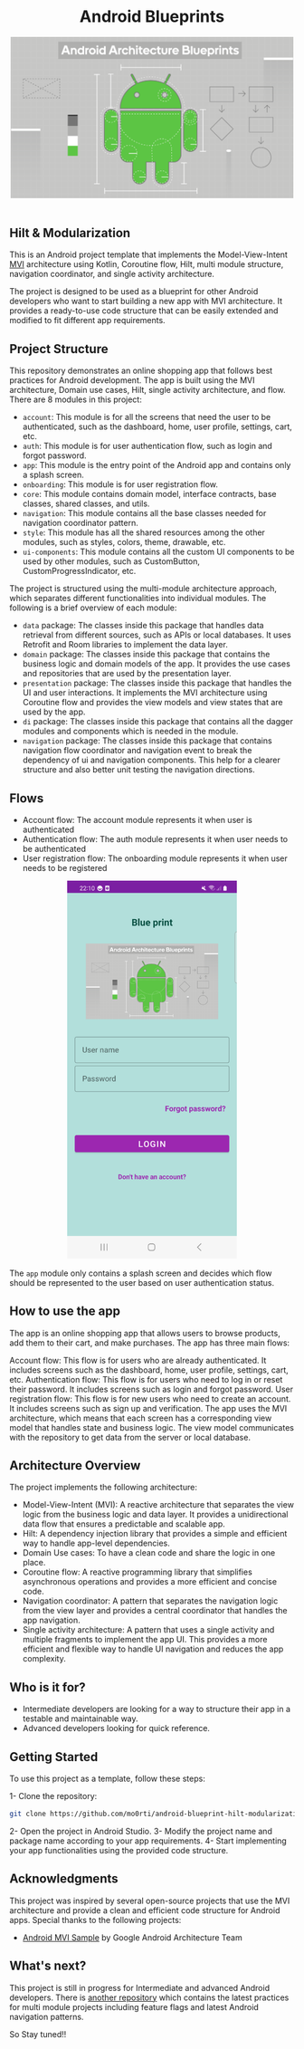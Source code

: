 <h1 align="center">Android Blueprints</h1>

<div align="center">
  <img src="./images/banner.png" alt="Hilt & Modularization" width=500>
</div>
<br>

## Hilt & Modularization

This is an Android project template that implements the Model-View-Intent [MVI](https://amsterdamstandard.com/story/modern-android-architecture-with-mvi-design-pattern) architecture using Kotlin, 
Coroutine flow, Hilt, multi module structure, navigation coordinator, and single activity architecture.

The project is designed to be used as a blueprint for other Android developers who want to start building 
a new app with MVI architecture. It provides a ready-to-use code structure that can be easily extended and modified to fit different app requirements.

## Project Structure

This repository demonstrates an online shopping app that follows best practices for Android development. The app is built using the MVI architecture, Domain use cases, Hilt, single activity architecture, and flow. There are 8 modules in this project:

- `account`: This module is for all the screens that need the user to be authenticated, such as the dashboard, home, user profile, settings, cart, etc.
- `auth`: This module is for user authentication flow, such as login and forgot password.
- `app`: This module is the entry point of the Android app and contains only a splash screen.
- `onboarding`: This module is for user registration flow.
- `core`: This module contains domain model, interface contracts, base classes, shared classes, and utils.
- `navigation`: This module contains all the base classes needed for navigation coordinator pattern.
- `style`: This module has all the shared resources among the other modules, such as styles, colors, theme, drawable, etc.
- `ui-components`: This module contains all the custom UI components to be used by other modules, such as CustomButton, CustomProgressIndicator, etc.

The project is structured using the multi-module architecture approach, which separates different functionalities into individual modules. The following is a brief overview of each module:
- `data` package: The classes inside this package that handles data retrieval from different sources, such as APIs or local databases. It uses Retrofit and Room libraries to implement the data layer.
- `domain` package: The classes inside this package that contains the business logic and domain models of the app. It provides the use cases and repositories that are used by the presentation layer.
- `presentation` package: The classes inside this package that handles the UI and user interactions. It implements the MVI architecture using Coroutine flow and provides the view models and view states that are used by the app.
- `di` package: The classes inside this package that contains all the dagger modules and components which is needed in the module.
- `navigation` package: The classes inside this package that contains navigation flow coordinator and navigation event to break the dependency of ui and navigation components. This help for a clearer structure and also better unit testing the navigation directions.

## Flows
- Account flow: The account module represents it when user is authenticated
- Authentication flow: The auth module represents it when user needs to be authenticated
- User registration flow: The onboarding module represents it when user needs to be registered

<div align="center">
  <img src="./images/login.png" alt="Hilt & Modularization" width=300>
</div>

The `app` module only contains a splash screen and decides which flow should be represented to the user based on user authentication status.

## How to use the app
The app is an online shopping app that allows users to browse products, add them to their cart, and make purchases. The app has three main flows:

Account flow: This flow is for users who are already authenticated. It includes screens such as the dashboard, home, user profile, settings, cart, etc.
Authentication flow: This flow is for users who need to log in or reset their password. It includes screens such as login and forgot password.
User registration flow: This flow is for new users who need to create an account. It includes screens such as sign up and verification.
The app uses the MVI architecture, which means that each screen has a corresponding view model that handles state and business logic. The view model communicates with the repository to get data from the server or local database.


## Architecture Overview
The project implements the following architecture:

* Model-View-Intent (MVI): A reactive architecture that separates the view logic from the business logic and data layer. It provides a unidirectional data flow that ensures a predictable and scalable app.
* Hilt: A dependency injection library that provides a simple and efficient way to handle app-level dependencies.
* Domain Use cases: To have a clean code and share the logic in one place.
* Coroutine flow: A reactive programming library that simplifies asynchronous operations and provides a more efficient and concise code.
* Navigation coordinator: A pattern that separates the navigation logic from the view layer and provides a central coordinator that handles the app navigation.
* Single activity architecture: A pattern that uses a single activity and multiple fragments to implement the app UI. This provides a more efficient and flexible way to handle UI navigation and reduces the app complexity.

## Who is it for?

* Intermediate developers are looking for a way to structure their app in a testable and maintainable way.
* Advanced developers looking for quick reference.

## Getting Started
To use this project as a template, follow these steps:

1- Clone the repository:
```bash
git clone https://github.com/mo0rti/android-blueprint-hilt-modularization.git
```
2- Open the project in Android Studio.
3- Modify the project name and package name according to your app requirements.
4- Start implementing your app functionalities using the provided code structure.

## Acknowledgments
This project was inspired by several open-source projects that use the MVI architecture and provide a clean and efficient code structure for Android apps. Special thanks to the following projects:

- [Android MVI Sample](https://github.com/android/architecture-samples) by Google Android Architecture Team

## What's next?

This project is still in progress for Intermediate and advanced Android developers.
There is [another repository](https://github.com/mo0rti/android-blueprint-advanced-modularization) which contains the latest practices for 
multi module projects including feature flags and latest Android navigation patterns.

So Stay tuned!!
